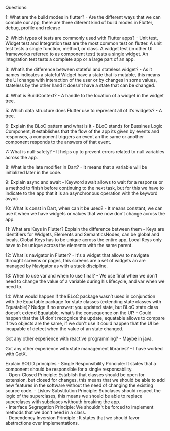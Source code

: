 
Questions:

1: What are the build modes in flutter?
    - Are the different ways that we can compile our app, there are three diferent kind of build modes in Flutter, debug, profile and release

2: Which types of tests are commonly used with Flutter apps?
    - Unit test, Widget test and Integration test are the most common test on flutter.
        A unit test tests a single function, method, or class.
        A widget test (in other UI frameworks referred to as component test) tests a single widget.
        An integration test tests a complete app or a large part of an app.

3: What’s the difference between stateful and stateless widget?
    - As it names indicates a stateful Widget have a state that is mutable, this means the UI change with interaction of the user or by changes in some values, stateless by the other hand it doesn't have a state that can be changed.

4: What is BuildContext?
    - A handle to the location of a widget in the widget tree.

5: Which data structure does Flutter use to represent all of it’s widgets?
    - A tree.

6: Explain the BLoC pattern and what is it
    - BLoC stands for Bussines Logic Component, it establishes that the flow of the app its given by events and responses, a component triggers an event an the same or another component responds to the answers of that event.

7: What is null-safety?
    - It helps up to prevent errors related to null variables across the app.

8: What is the late modifier in Dart?
    - It means that a variable will be initialized later in the code.

9: Explain async and await
    - Keyword await allows to wait for a response or a method to finish before continuing to the next task, but for this we have to indicate to the app that it is an asynchronous operation with the keyword async

10: What is const in Dart, when can it be used?
    - It means constant, we can use it when we have widgets or values that we now don't change across the app.

11: What are Keys in Flutter? Explain the difference between them
    - Keys are identifiers for Widgets, Elements and SemanticsNodes, can be global and locals, Global Keys has to be unique across the entire app, Local Keys only have to be unique across the elements with the same parent.

12: What is navigator in Flutter? 
    - It's a widget that allows to navigate throught screens or pages, this screens are a set of widgets an are managed by Navigator as with a stack discipline.

13: When to use var and when to use final?
    - We use final when we don't need to change the value of a variable during his lifecycle,  and var when we need to.

14: What would happen if the BLoC package wasn’t used in conjunction with the Equatable package for state classes (extending state classes with Equatable)? Nudge if no answer: you updated state, but BLoC state class doesn’t extend Equatable, what’s the consequence on the UI? 
    - Could happen that the UI don't recognice the update, equatable allows to compare if two objects are the same, if we don't use it could happen that the UI be incapable of detect when the value of an state changed.

Got any other experience with reactive programming?
    - Maybe in java.

Got any other experience with state management libraries?
    - I have worked with GetX.

Explain SOLID principles 
    - Single Responsibility Principle: It states that a component should be responsible for a single responsability. 	
    - Open-Closed Principle: Establish that classes should be open for extension, but closed for changes, this means that we should be able to add new features in the software without the need of changing the existing source code.
    - Liskov Substitution Principle: Subclases should respect the logic of the superclases, this means we should be able to replace superclases with subclases withouth breaking the app.	
    - Interface Segregation Principle: We shouldn't be forced to implement methods that we don't need in a class. 	
    - Dependency Inversion Principle : It states that we should favor abstractions over implementations.

